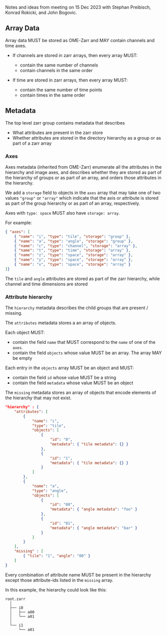 Notes and ideas from meeting on 15 Dec 2023 with Stephan Preibisch, Konrad Rokicki, and John Bogovic.

## Array Data

Array data MUST be stored as OME-Zarr and MAY contain channels and time axes. 

* If channels are stored in zarr arrays, then every array MUST:
    * contain the same number of channels
    * contain channels in the same order

* If time are stored in zarr arrays, then every array MUST:
    * contain the same number of time points
    * contain times in the same order

## Metadata

The top level zarr group contains metadata that describes

* What attributes are present in the zarr store
* Whether attributes are stored in the directory hierarchy as a group or
  as part of a zarr array

### Axes

Axes metadata (inherited from OME-Zarr) enumerate all the attributes in
the hierarchy and image axes, and describes whether they are stored as
part of the hierarchy of groups or as part of an array, and orders those
attributes in the hierarchy.

We add a `storage` field to objects in the `axes` array that may take
one of two values `"group"` or `"array"` which indicate that the axis or
attribute is stored as part of the group hierarchy or as part of an
array, respectively.

Axes with `type: space` MUST also have `storage: array`.

For example:

```json
{ "axes": [
    { "name": "i", "type": "tile", "storage": "group" },
    { "name": "a", "type": "angle", "storage": "group" },
    { "name": "c", "type": "channel", "storage": "array" },
    { "name": "t", "type": "time", "storage": "array" },
    { "name": "z", "type": "space", "storage": "array" },
    { "name": "y", "type": "space", "storage": "array" },
    { "name": "x", "type": "space", "storage": "array" }
]}
```

The `tile` and `angle` attributes are stored as part of the zarr
hierarchy, while channel and time dimensions are stored 


### Attribute hierarchy

The `hierarchy` metadata describes the child groups that are present /
missing. 

The `attributes` metadata stores a an array of objects. 

Each object MUST:

* contain the field `name` that MUST correspond to the `name` of one of the `axes`. 
* contain the field `objects` whose value MUST be an array. The array
  MAY be empty

Each entry in the `objects` array MUST be an object and MUST:

* contain the field `id` whose value MUST be a string 
* contain the field `metadata` whose value MUST be an object 

The `missing` metadata stores an array of objects that encode elements
of the hierarchy that may not exist.


```json
"hierarchy" : {
    "attributes": [
        {
            "name": "i",
            "type": "tile",
            "objects": [
                {
                    "id": "0",
                    "metadata": { "tile metadata": {} }
                },
                {
                    "id": "1",
                    "metadata": { "tile metadata": {} }
                }
            ]
        },
        {
            "name": "a",
            "type": "angle",
            "objects": [
                {
                    "id": "00",
                    "metadata": { "angle metadata": "foo" }
                },
                {
                    "id": "01",
                    "metadata": { "angle metadata": "bar" }
                }
            ]
        }
    ],
    "missing" : [
        { "tile": "1", "angle": "00" }
    ]
}
```

Every combination of attribute name MUST be present in the hierarchy
except those attribute-ids listed in the `missing` array. 

In this example, the hierarchy could look like this:

```
root.zarr
  │
  ├── i0
  │   ├── a00
  │   └── a01
  │
  └── i1
      └── a01

```

